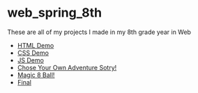 # web_spring_8th 
These are all of my projects I made in my 8th grade year in Web
<ul>
  <li><a href="html_demo">HTML Demo</a></li>
  <li><a href="css_demo">CSS Demo</a></li>
  <li><a href="js_demo">JS Demo</a></li>
  <li><a href="choose_your_own_adventure">Chose Your Own Adventure Sotry!</a></li>
  <li><a href="magic_8_ball">Magic 8 Ball!</a></li>
  <li><a href="final">Final</a></li>
</ul>
